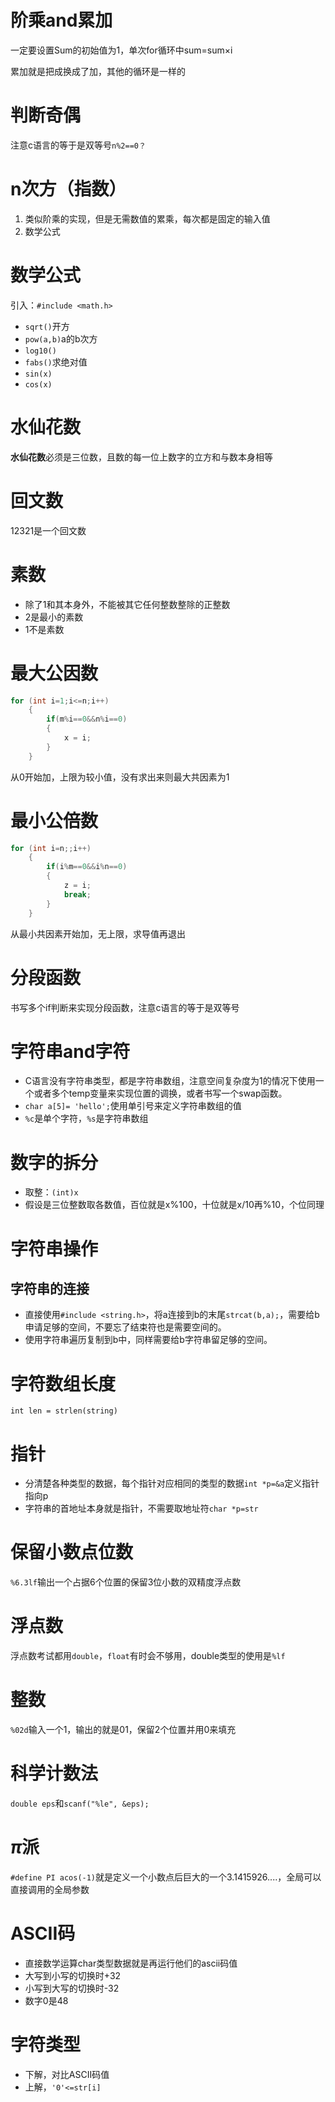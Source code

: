 # 阶乘and累加

一定要设置Sum的初始值为1，单次for循环中sum=sum×i

累加就是把成换成了加，其他的循环是一样的

# 判断奇偶

注意c语言的等于是双等号`n%2==0？`

# n次方（指数）

1. 类似阶乘的实现，但是无需数值的累乘，每次都是固定的输入值
2. 数学公式

# 数学公式

引入：`#include <math.h>`

* `sqrt()`开方
* `pow(a,b)`a的b次方
* `log10()`
* `fabs()`求绝对值
* `sin(x)`
* `cos(x)`

# 水仙花数

**水仙花数**必须是三位数，且数的每一位上数字的立方和与数本身相等

# 回文数

12321是一个回文数

# 素数

* 除了1和其本身外，不能被其它任何整数整除的正整数
* 2是最小的素数
* 1不是素数

# 最大公因数

~~~c
for (int i=1;i<=n;i++)
    {
        if(m%i==0&&n%i==0)
        {
            x = i;
        }
    }
~~~

从0开始加，上限为较小值，没有求出来则最大共因素为1

# 最小公倍数

~~~c
for (int i=n;;i++)
    {
        if(i%m==0&&i%n==0)
        {
            z = i;
            break;
        }
    }
~~~

从最小共因素开始加，无上限，求导值再退出

# 分段函数

书写多个if判断来实现分段函数，注意c语言的等于是双等号


# 字符串and字符

* C语言没有字符串类型，都是字符串数组，注意空间复杂度为1的情况下使用一个或者多个temp变量来实现位置的调换，或者书写一个swap函数。
* `char a[5]= 'hello';`使用单引号来定义字符串数组的值
* `%c`是单个字符，`%s`是字符串数组

# 数字的拆分

* 取整：`(int)x`
* 假设是三位整数取各数值，百位就是x%100，十位就是x/10再%10，个位同理


# 字符串操作

## 字符串的连接

* 直接使用`#include <string.h>`，将a连接到b的末尾`strcat(b,a);`，需要给b申请足够的空间，不要忘了结束符也是需要空间的。
* 使用字符串遍历复制到b中，同样需要给b字符串留足够的空间。


# 字符数组长度

`int len = strlen(string)`




# 指针

* 分清楚各种类型的数据，每个指针对应相同的类型的数据`int *p=&a`定义指针指向p
* 字符串的首地址本身就是指针，不需要取地址符`char *p=str`

# 保留小数点位数

`%6.3lf`输出一个占据6个位置的保留3位小数的双精度浮点数

# 浮点数

浮点数考试都用`double`，`float`有时会不够用，double类型的使用是`%lf`

# 整数
`%02d`输入一个1，输出的就是01，保留2个位置并用0来填充


# 科学计数法

`double eps`和`scanf("%le", &eps);`


# $\pi$派

`#define PI acos(-1)`就是定义一个小数点后巨大的一个3.1415926....，全局可以直接调用的全局参数

# ASCII码

* 直接数学运算char类型数据就是再运行他们的ascii码值
* 大写到小写的切换时+32
* 小写到大写的切换时-32
* 数字0是48

# 字符类型

* 下解，对比ASCII码值
* 上解，`'0'<=str[i]`










